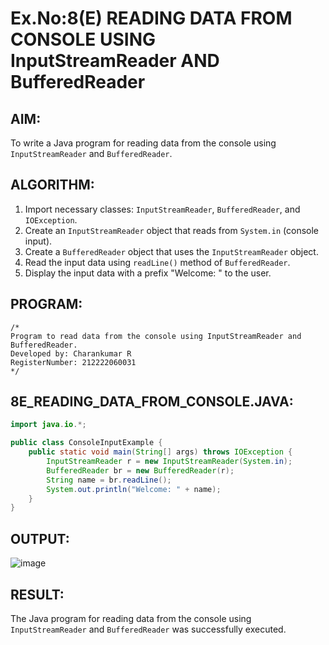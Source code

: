 # Ex.No:8(E) READING DATA FROM CONSOLE USING InputStreamReader AND BufferedReader

## AIM:
To write a Java program for reading data from the console using `InputStreamReader` and `BufferedReader`.

## ALGORITHM:
1. Import necessary classes: `InputStreamReader`, `BufferedReader`, and `IOException`.
2. Create an `InputStreamReader` object that reads from `System.in` (console input).
3. Create a `BufferedReader` object that uses the `InputStreamReader` object.
4. Read the input data using `readLine()` method of `BufferedReader`.
5. Display the input data with a prefix "Welcome: " to the user.

## PROGRAM:
```
/*
Program to read data from the console using InputStreamReader and BufferedReader.
Developed by: Charankumar R
RegisterNumber: 212222060031
*/
```

## 8E_READING_DATA_FROM_CONSOLE.JAVA:
```java
import java.io.*;

public class ConsoleInputExample {
    public static void main(String[] args) throws IOException {
        InputStreamReader r = new InputStreamReader(System.in);
        BufferedReader br = new BufferedReader(r);
        String name = br.readLine();
        System.out.println("Welcome: " + name);
    }
}
```

## OUTPUT:
![image](https://github.com/user-attachments/assets/aa078aec-84f4-49b1-b5b8-adbbf8f6ed73)


## RESULT:
The Java program for reading data from the console using `InputStreamReader` and `BufferedReader` was successfully executed.
